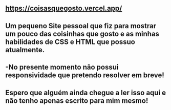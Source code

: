 ## https://coisasquegosto.vercel.app/

## Um pequeno Site pessoal que fiz para mostrar um pouco das coisinhas que gosto e as minhas habilidades de CSS e HTML que possuo atualmente.

## -No presente momento não possui responsividade que pretendo resolver em breve!

## Espero que alguém ainda chegue a ler isso aqui e não tenho apenas escrito para mim mesmo!
